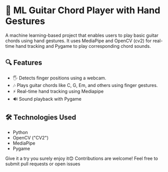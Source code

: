 # 🎸 ML Guitar Chord Player with Hand Gestures

A machine learning-based project that enables users to play basic guitar chords using hand gestures. It uses MediaPipe and OpenCV (cv2) for real-time hand tracking and Pygame to play corresponding chord sounds.

## 🔍 Features

- 🖐️ Detects finger positions using a webcam.
- 🎶 Plays guitar chords like C, G, Em, and others using finger gestures.
- ⚡ Real-time hand tracking using Mediapipe
- 🔊 Sound playback with Pygame

## 🛠️ Technologies Used

- Python
- OpenCV ("CV2")
- MediaPipe
- Pygame

Give it a try you surely enjoy it😊
Contributions are welcome! Feel free to submit pull requests or open issues
